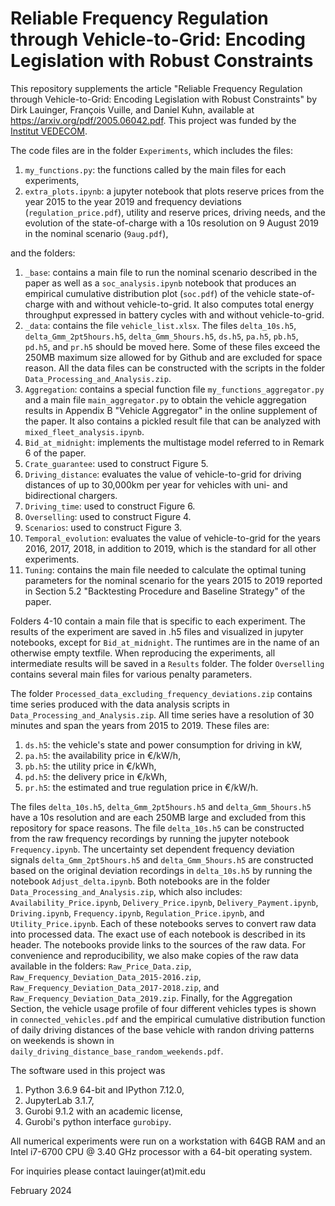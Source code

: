 # Reliable Frequency Regulation through Vehicle-to-Grid: Encoding Legislation with Robust Constraints

This repository supplements the article "Reliable Frequency Regulation through Vehicle-to-Grid: Encoding Legislation with Robust Constraints" by Dirk Lauinger, François Vuille, and Daniel Kuhn, available at https://arxiv.org/pdf/2005.06042.pdf. This project was funded by the [Institut VEDECOM](http://www.vedecom.fr/).

The code files are in the folder `Experiments`, which includes the files:
1. `my_functions.py`: the functions called by the main files for each experiments,
2. `extra_plots.ipynb`: a jupyter notebook that plots reserve prices from the year 2015 to the year 2019 and frequency deviations (`regulation_price.pdf`), utility and reserve prices, driving needs, and the evolution of the state-of-charge with a 10s resolution on 9 August 2019 in the nominal scenario (`9aug.pdf`),

and the folders: 
1. `_base`: contains a main file to run the nominal scenario described in the paper as well as a `soc_analysis.ipynb` notebook that produces an empirical cumulative distribution plot (`soc.pdf`) of the vehicle state-of-charge with and without vehicle-to-grid. It also computes total energy throughput expressed in battery cycles with and without vehicle-to-grid.
2. `_data`: contains the file `vehicle_list.xlsx`. The files `delta_10s.h5`, `delta_Gmm_2pt5hours.h5`, `delta_Gmm_5hours.h5`, `ds.h5`, `pa.h5`, `pb.h5`, `pd.h5`, and `pr.h5` should be moved here. Some of these files exceed the 250MB maximum size allowed for by Github and are excluded for space reason. All the data files can be constructed with the scripts in the folder `Data_Processing_and_Analysis.zip`.
3. `Aggregation`: contains a special function file `my_functions_aggregator.py` and a main file `main_aggregator.py` to obtain the vehicle aggregation results in Appendix B "Vehicle Aggregator" in the online supplement of the paper. It also contains a pickled result file that can be analyzed with `mixed_fleet_analysis.ipynb`.
4. `Bid_at_midnight`: implements the multistage model referred to in Remark 6 of the paper.
5. `Crate_guarantee`: used to construct Figure 5.
6. `Driving_distance`: evaluates the value of vehicle-to-grid for driving distances of up to 30,000km per year for vehicles with uni- and bidirectional chargers. 
7. `Driving_time`: used to construct Figure 6.
8. `Overselling`: used to construct Figure 4.
9. `Scenarios`: used to construct Figure 3.
10. `Temporal_evolution`: evaluates the value of vehicle-to-grid for the years 2016, 2017, 2018, in addition to 2019, which is the standard for all other experiments.
11. `Tuning`: contains the main file needed to calculate the optimal tuning parameters for the nominal scenario for the years 2015 to 2019 reported in Section 5.2 "Backtesting Procedure and Baseline Strategy" of the paper.

Folders 4-10 contain a main file that is specific to each experiment. The results of the experiment are saved in .h5 files and visualized in jupyter notebooks, except for `Bid_at_midnight`. The runtimes are in the name of an otherwise empty textfile. When reproducing the experiments, all intermediate results will be saved in a `Results` folder. The folder `Overselling` contains several main files for various penalty parameters.

The folder `Processed_data_excluding_frequency_deviations.zip` contains time series produced with the data analysis scripts in `Data_Processing_and_Analysis.zip`. All time series have a resolution of 30 minutes and span the years from 2015 to 2019. These files are:
1. `ds.h5`: the vehicle's state and power consumption for driving in kW,
2. `pa.h5`: the availability price in €/kW/h,
3. `pb.h5`: the utility price in €/kWh,
4. `pd.h5`: the delivery price in €/kWh,
5. `pr.h5`: the estimated and true regulation price in €/kW/h.

The files `delta_10s.h5`, `delta_Gmm_2pt5hours.h5` and `delta_Gmm_5hours.h5` have a 10s resolution and are each 250MB large and excluded from this repository for space reasons. The file `delta_10s.h5` can be constructed from the raw frequency recordings by running the jupyter notebook `Frequency.ipynb`. The uncertainty set dependent frequency deviation signals `delta_Gmm_2pt5hours.h5` and `delta_Gmm_5hours.h5` are constructed based on the original deviation recordings in `delta_10s.h5` by running the notebook `Adjust_delta.ipynb`. Both notebooks are in the folder `Data_Processing_and_Analysis.zip`, which also includes: `Availability_Price.ipynb`, `Delivery_Price.ipynb`, `Delivery_Payment.ipynb`, `Driving.ipynb`, `Frequency.ipynb`, `Regulation_Price.ipynb`, and `Utility_Price.ipynb`. Each of these notebooks serves to convert raw data into processed data. The exact use of each notebook is described in its header. The notebooks provide links to the sources of the raw data. For convenience and reproducibility, we also make copies of the raw data available in the folders: `Raw_Price_Data.zip`, `Raw_Frequency_Deviation_Data_2015-2016.zip`, `Raw_Frequency_Deviation_Data_2017-2018.zip`, and `Raw_Frequency_Deviation_Data_2019.zip`. Finally, for the Aggregation Section, the vehicle usage profile of four different vehicles types is shown in `connected_vehicles.pdf` and the empirical cumulative distribution function of daily driving distances of the base vehicle with randon driving patterns on weekends is shown in `daily_driving_distance_base_random_weekends.pdf`.

The software used in this project was
1. Python 3.6.9 64-bit and IPython 7.12.0,
2. JupyterLab 3.1.7,
3. Gurobi 9.1.2 with an academic license,
4. Gurobi's python interface `gurobipy`.

All numerical experiments were run on a workstation with 64GB RAM and an Intel i7-6700 CPU @ 3.40 GHz processor with a 64-bit operating system.

For inquiries please contact lauinger(at)mit.edu

February 2024
